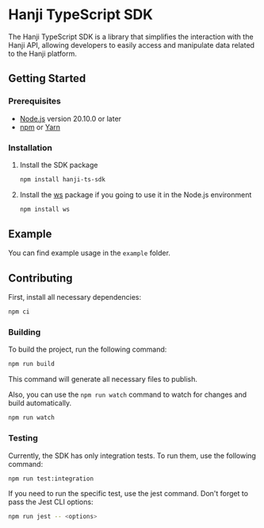 # Hanji TypeScript SDK

The Hanji TypeScript SDK is a library that simplifies the interaction with the Hanji API, allowing developers to easily access and manipulate data related to the Hanji platform.

## Getting Started

### Prerequisites
* [Node.js](https://nodejs.org) version 20.10.0 or later  
* [npm](https://docs.npmjs.com/downloading-and-installing-node-js-and-npm) or [Yarn](https://yarnpkg.com/)

### Installation

1. Install the SDK package

    ```sh
    npm install hanji-ts-sdk
    ```

2. Install the [ws](https://github.com/websockets/ws) package if you going to use it in the Node.js environment

    ```sh
    npm install ws
    ```

## Example

You can find example usage in the `example` folder.

## Contributing

First, install all necessary dependencies:

```sh
npm ci
```

### Building

To build the project, run the following command:

```sh
npm run build
```

This command will generate all necessary files to publish.

Also, you can use the `npm run watch` command to watch for changes and build automatically.

```sh
npm run watch
```

### Testing

Currently, the SDK has only integration tests.
To run them, use the following command:

```sh
npm run test:integration
```

If you need to run the specific test, use the jest command. Don't forget to pass the Jest CLI options:

```sh
npm run jest -- <options>
```
